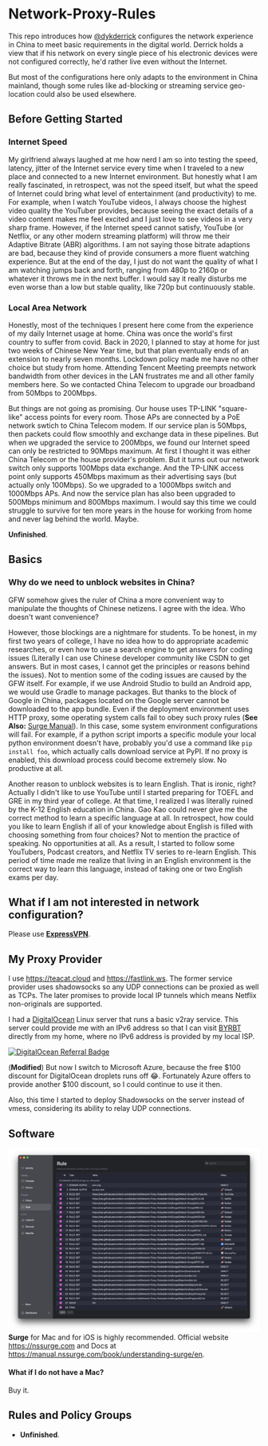 # Network-Proxy-Rules
This repo introduces how [@dykderrick](https://github.com/dykderrick) configures the network experience in China to meet basic requirements in the digital world. Derrick holds a view that if his network on every single piece of his electronic devices were not configured correctly, he'd rather live even without the Internet.

But most of the configurations here only adapts to the environment in China mainland, though some rules like ad-blocking or streaming service geo-location could also be used elsewhere.

## Before Getting Started
### Internet Speed
My girlfriend always laughed at me how nerd I am so into testing the speed, latency, jitter of the Internet service every time when I traveled to a new place and connected to a new Internet environment. But honestly what I am really fascinated, in retrospect, was not the speed itself, but what the speed of Internet could bring what level of entertainment (and productivity) to me. For example, when I watch YouTube videos, I always choose the highest video quality the YouTuber provides, because seeing the exact details of a video content makes me feel excited and I just love to see videos in a very sharp frame. However, if the Internet speed cannot satisfy, YouTube (or Netflix, or any other modern streaming platform) will throw me their Adaptive Bitrate (ABR) algorithms. I am not saying those bitrate adaptions are bad, because they kind of provide consumers a more fluent watching experience. But at the end of the day, I just do not want the quality of what I am watching jumps back and forth, ranging from 480p to 2160p or whatever it throws me in the next buffer. I would say it really disturbs me even worse than a low but stable quality, like 720p but continuously stable.

### Local Area Network
Honestly, most of the techniques I present here come from the experience of my daily Internet usage at home. China was once the world's first country to suffer from covid. Back in 2020, I planned to stay at home for just two weeks of Chinese New Year time, but that plan eventually ends of an extension to nearly seven months. Lockdown policy made me have no other choice but study from home. Attending Tencent Meeting preempts network bandwidth from other devices in the LAN frustrates me and all other family members here. So we contacted China Telecom to upgrade our broadband from 50Mbps to 200Mbps.

But things are not going as promising. Our house uses TP-LINK "square-like" access points for every room. Those APs are connected by a PoE network swtich to China Telecom modem. If our service plan is 50Mbps, then packets could flow smoothly and exchange data in these pipelines. But when we upgraded the service to 200Mbps, we found our Internet speed can only be restricted to 90Mbps maximum. At first I thought it was either China Telecom or the house provider's problem. But it turns out our network switch only supports 100Mbps data exchange. And the TP-LINK access point only supports 450Mbps maximum as their advertising says (but actually only 100Mbps). So we upgraded to a 1000Mbps switch and 1000Mbps APs. And now the service plan has also been upgraded to 500Mbps minimum and 800Mbps maximum. I would say this time we could struggle to survive for ten more years in the house for working from home and never lag behind the world. Maybe.

**Unfinished**.



## Basics
### Why do we need to unblock websites in China?
GFW somehow gives the ruler of China a more convenient way to manipulate the thoughts of Chinese netizens. I agree with the idea. Who doesn't want convenience?

However, those blockings are a nightmare for students. To be honest, in my first two years of college, I have no idea how to do appropriate academic researches, or even how to use a search engine to get answers for coding issues (Literally I can use Chinese developer community like CSDN to get answers. But in most cases, I cannot get the principles or reasons behind the issues). Not to mention some of the coding issues are caused by the GFW itself. For example, if we use Android Studio to build an Android app, we would use Gradle to manage packages. But thanks to the block of Google in China, packages located on the Google server cannot be downloaded to the app bundle. Even if the deployment environment uses HTTP proxy, some operating system calls fail to obey such proxy rules (**See Also:** [Surge Manual](https://manual.nssurge.com/book/understanding-surge/en)). In this case, some system environment configurations will fail. For example, if a python script imports a specific module your local python environment doesn't have, probably you'd use a command like `pip install foo`, which actually calls download service at PyPI. If no proxy is enabled, this download process could become extremely slow. No productive at all.

Another reason to unblock websites is to learn English. That is ironic, right? Actually I didn't like to use YouTube until I started preparing for TOEFL and GRE in my third year of college. At that time, I realized I was literally ruined by the K-12 English education in China. Gao Kao could never give me the correct method to learn a specific language at all. In retrospect, how could you like to learn English if all of your knowledge about English is filled with choosing something from four choices? Not to mention the practice of speaking. No opportunities at all. As a result, I started to follow some YouTubers, Podcast creators, and Netflix TV series to re-learn English. This period of time made me realize that living in an English environment is the correct way to learn this language, instead of taking one or two English exams per day.

## What if I am not interested in network configuration?
Please use [**ExpressVPN**](https://www.expressvpn.com).

## My Proxy Provider
I use https://teacat.cloud and https://fastlink.ws. The former service provider uses shadowsocks so any UDP connections can be proxied as well as TCPs. The later promises to provide local IP tunnels which means Netflix non-originals are supported.

I had a [DigitalOcean](https://digitalocean.com) Linux server that runs a basic v2ray service. This server could provide me with an IPv6 address so that I can visit [BYRBT](https://byr.pt) directly from my home, where no IPv6 address is provided by my local ISP.

[![DigitalOcean Referral Badge](https://web-platforms.sfo2.cdn.digitaloceanspaces.com/WWW/Badge%201.svg)](https://www.digitalocean.com/?refcode=50626cb9341a&utm_campaign=Referral_Invite&utm_medium=Referral_Program&utm_source=badge)

(**Modified**) But now I switch to Microsoft Azure, because the free $100 discount for DigitalOcean droplets runs off 😂. Fortunately Azure offers to provide another $100 discount, so I could continue to use it then.

Also, this time I started to deploy Shadowsocks on the server instead of vmess, considering its ability to relay UDP connections.


## Software
![Image Not Found](images/Rules-Outline-on-Surge.png)
**Surge** for Mac and for iOS is highly recommended. Official website https://nssurge.com and Docs at https://manual.nssurge.com/book/understanding-surge/en.
#### What if I do not have a Mac?
Buy it.

## Rules and Policy Groups
* **Unfinished**.
